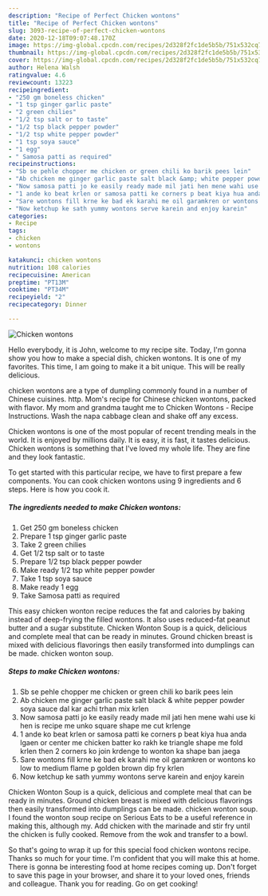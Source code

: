 ```yaml
---
description: "Recipe of Perfect Chicken wontons"
title: "Recipe of Perfect Chicken wontons"
slug: 3093-recipe-of-perfect-chicken-wontons
date: 2020-12-18T09:07:48.170Z
image: https://img-global.cpcdn.com/recipes/2d328f2fc1de5b5b/751x532cq70/chicken-wontons-recipe-main-photo.jpg
thumbnail: https://img-global.cpcdn.com/recipes/2d328f2fc1de5b5b/751x532cq70/chicken-wontons-recipe-main-photo.jpg
cover: https://img-global.cpcdn.com/recipes/2d328f2fc1de5b5b/751x532cq70/chicken-wontons-recipe-main-photo.jpg
author: Helena Walsh
ratingvalue: 4.6
reviewcount: 13223
recipeingredient:
- "250 gm boneless chicken"
- "1 tsp ginger garlic paste"
- "2 green chilies"
- "1/2 tsp salt or to taste"
- "1/2 tsp black pepper powder"
- "1/2 tsp white pepper powder"
- "1 tsp soya sauce"
- "1 egg"
- " Samosa patti as required"
recipeinstructions:
- "Sb se pehle chopper me chicken or green chili ko barik pees lein"
- "Ab chicken me ginger garlic paste salt black &amp; white pepper powder soya sauce dal kar achi trhan mix krlen"
- "Now samosa patti jo ke easily ready made mil jati hen mene wahi use ki hen is recipe me unko square shape me cut krlenge"
- "1 ande ko beat krlen or samosa patti ke corners p beat kiya hua anda lgaen or center me chicken batter ko rakh ke triangle shape me fold krlen then 2 corners ko join krdenge to wonton ka shape ban jaega"
- "Sare wontons fill krne ke bad ek karahi me oil garamkren or wontons ko low to medium flame p golden brown dip fry krlen"
- "Now ketchup ke sath yummy wontons serve karein and enjoy karein"
categories:
- Recipe
tags:
- chicken
- wontons

katakunci: chicken wontons 
nutrition: 108 calories
recipecuisine: American
preptime: "PT13M"
cooktime: "PT34M"
recipeyield: "2"
recipecategory: Dinner

---
```



![Chicken wontons](https://img-global.cpcdn.com/recipes/2d328f2fc1de5b5b/751x532cq70/chicken-wontons-recipe-main-photo.jpg)

Hello everybody, it is John, welcome to my recipe site. Today, I'm gonna show you how to make a special dish, chicken wontons. It is one of my favorites. This time, I am going to make it a bit unique. This will be really delicious.

chicken wontons are a type of dumpling commonly found in a number of Chinese cuisines. http. Mom&#39;s recipe for Chinese chicken wontons, packed with flavor. My mom and grandma taught me to Chicken Wontons - Recipe Instructions. Wash the napa cabbage clean and shake off any excess.

Chicken wontons is one of the most popular of recent trending meals in the world. It is enjoyed by millions daily. It is easy, it is fast, it tastes delicious. Chicken wontons is something that I've loved my whole life. They are fine and they look fantastic.


To get started with this particular recipe, we have to first prepare a few components. You can cook chicken wontons using 9 ingredients and 6 steps. Here is how you cook it.

<!--inarticleads1-->

##### The ingredients needed to make Chicken wontons:

1. Get 250 gm boneless chicken
1. Prepare 1 tsp ginger garlic paste
1. Take 2 green chilies
1. Get 1/2 tsp salt or to taste
1. Prepare 1/2 tsp black pepper powder
1. Make ready 1/2 tsp white pepper powder
1. Take 1 tsp soya sauce
1. Make ready 1 egg
1. Take  Samosa patti as required


This easy chicken wonton recipe reduces the fat and calories by baking instead of deep-frying the filled wontons. It also uses reduced-fat peanut butter and a sugar substitute. Chicken Wonton Soup is a quick, delicious and complete meal that can be ready in minutes. Ground chicken breast is mixed with delicious flavorings then easily transformed into dumplings can be made. chicken wonton soup. 

<!--inarticleads2-->

##### Steps to make Chicken wontons:

1. Sb se pehle chopper me chicken or green chili ko barik pees lein
1. Ab chicken me ginger garlic paste salt black &amp; white pepper powder soya sauce dal kar achi trhan mix krlen
1. Now samosa patti jo ke easily ready made mil jati hen mene wahi use ki hen is recipe me unko square shape me cut krlenge
1. 1 ande ko beat krlen or samosa patti ke corners p beat kiya hua anda lgaen or center me chicken batter ko rakh ke triangle shape me fold krlen then 2 corners ko join krdenge to wonton ka shape ban jaega
1. Sare wontons fill krne ke bad ek karahi me oil garamkren or wontons ko low to medium flame p golden brown dip fry krlen
1. Now ketchup ke sath yummy wontons serve karein and enjoy karein


Chicken Wonton Soup is a quick, delicious and complete meal that can be ready in minutes. Ground chicken breast is mixed with delicious flavorings then easily transformed into dumplings can be made. chicken wonton soup. I found the wonton soup recipe on Serious Eats to be a useful reference in making this, although my. Add chicken with the marinade and stir fry until the chicken is fully cooked. Remove from the wok and transfer to a bowl. 

So that's going to wrap it up for this special food chicken wontons recipe. Thanks so much for your time. I'm confident that you will make this at home. There is gonna be interesting food at home recipes coming up. Don't forget to save this page in your browser, and share it to your loved ones, friends and colleague. Thank you for reading. Go on get cooking!
